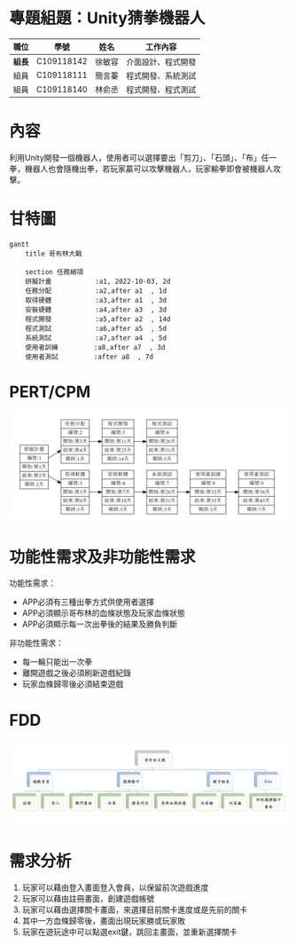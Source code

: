 # 專題組題：Unity猜拳機器人

| **職位** | **學號** | **姓名** | **工作內容** |
| :---:| :---:| :---:| :----: |
| **組長** | C109118142 | 徐敏容 | 介面設計、程式開發 |
| 組員 | C109118111 | 簡言蓁 | 程式開發、系統測試 |
| 組員 | C109118140 | 林俞丞 | 程式開發、程式測試 |


# 內容
利用Unity開發一個機器人，使用者可以選擇要出「剪刀」、「石頭」、「布」任一拳，機器人也會隨機出拳，若玩家贏可以攻擊機器人，玩家輸拳即會被機器人攻擊。


# 甘特圖
```mermaid
gantt
    title 哥布林大戰
    
    section 任務細項
    研擬計畫           :a1, 2022-10-03, 2d
    任務分配           :a2,after a1  , 1d
    取得硬體           :a3,after a1  , 3d
    安裝硬體           :a4,after a3  , 3d
    程式開發           :a5,after a2  , 14d
    程式測試           :a6,after a5  , 5d
    系統測試           :a7,after a4  , 5d
    使用者訓練         :a8,after a7  , 3d
    使用者測試         :after a8  , 7d

```


# PERT/CPM
![PERT/CPM](PERT1.JPG "PERT")

# 功能性需求及非功能性需求
功能性需求：
* APP必須有三種出拳方式供使用者選擇
* APP必須顯示哥布林的血條狀態及玩家血條狀態
* APP必須顯示每一次出拳後的結果及勝負判斷

非功能性需求：
* 每一輪只能出一次拳
* 離開遊戲之後必須刷新遊戲紀錄
* 玩家血條歸零後必須結束遊戲

# FDD
![FDD](FDD1.png "FDD")

# 需求分析
1. 玩家可以藉由登入畫面登入會員，以保留前次遊戲進度
2. 玩家可以藉由註冊畫面，創建遊戲帳號
3. 玩家可以藉由選擇關卡畫面，來選擇目前關卡進度或是先前的關卡
4. 其中一方血條歸零後，畫面出現玩家勝或玩家敗
5. 玩家在遊玩途中可以點選exit鍵，跳回主畫面，並重新選擇關卡
